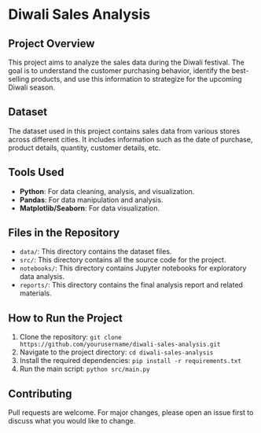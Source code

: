 # Diwali Sales Analysis

## Project Overview
This project aims to analyze the sales data during the Diwali festival. The goal is to understand the customer purchasing behavior, identify the best-selling products, and use this information to strategize for the upcoming Diwali season.

## Dataset
The dataset used in this project contains sales data from various stores across different cities. It includes information such as the date of purchase, product details, quantity, customer details, etc.

## Tools Used
- **Python**: For data cleaning, analysis, and visualization.
- **Pandas**: For data manipulation and analysis.
- **Matplotlib/Seaborn**: For data visualization.

## Files in the Repository
- `data/`: This directory contains the dataset files.
- `src/`: This directory contains all the source code for the project.
- `notebooks/`: This directory contains Jupyter notebooks for exploratory data analysis.
- `reports/`: This directory contains the final analysis report and related materials.

## How to Run the Project
1. Clone the repository: `git clone https://github.com/yourusername/diwali-sales-analysis.git`
2. Navigate to the project directory: `cd diwali-sales-analysis`
3. Install the required dependencies: `pip install -r requirements.txt`
4. Run the main script: `python src/main.py`

## Contributing
Pull requests are welcome. For major changes, please open an issue first to discuss what you would like to change.
